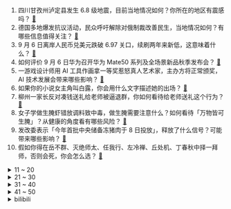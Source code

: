 1. 四川甘孜州泸定县发生 6.8 级地震，目前当地情况如何？你所在的地区有震感吗？ [:link:](https://www.zhihu.com/question/551889682)
2. 德国多地爆发抗议活动，民众呼吁解除对俄制裁改善民生，当地情况如何？有哪些信息值得关注？ [:link:](https://www.zhihu.com/question/552046558)
3. 9 月 6 日离岸人民币兑美元跌破 6.97 关口，续刷两年来新低，这意味着什么？ [:link:](https://www.zhihu.com/question/552080351)
4. 如何评价 9 月 6 日华为召开华为 Mate50 系列及全场景新品秋季发布会？ [:link:](https://www.zhihu.com/question/552038839)
5. 一游戏设计师用 AI 工具作画拿一等奖惹怒真人艺术家，主办方将正常颁奖，AI 技术发展会带来哪些影响？ [:link:](https://www.zhihu.com/question/551914040)
6. 如果你的小说女主角叫白露，你会用什么文字描述她的出场？ [:link:](https://www.zhihu.com/question/552074646)
7. 柳州一家长反对凑钱送礼给老师被逼退群，你如何看待给老师送礼这个行为？ [:link:](https://www.zhihu.com/question/552064306)
8. 女子学做生腌虾错放调料致中毒，做生腌需要注意什么？如何看待「万物皆可生腌」？从健康的角度看有哪些风险？ [:link:](https://www.zhihu.com/question/551980639)
9. 发改委表示「今年首批中央储备冻猪肉于 8 日投放」，释放了什么信号？可能带来哪些影响？ [:link:](https://www.zhihu.com/question/550606554)
10. 假如你得在岳不群、灭绝师太、任我行、左冷禅、丘处机、丁春秋中择一拜师，否则会死，你会怎么选？ [:link:](https://www.zhihu.com/question/550907560)
<details>
<summary>11 ~ 20</summary>

11. 如何看待上海市妇女联合会副主席称「中国女性无酬劳动时间是男性 2 倍多」？ [:link:](https://www.zhihu.com/question/551905219)
12. 你愿不愿意在一个小县城待一辈子？ [:link:](https://www.zhihu.com/question/417662243)
13. 身边人人均985是个什么体会? [:link:](https://www.zhihu.com/question/533472529)
14. 十年来教师资格证报考人数增长超 65 倍，由 17.2 万跃升 1144.2 万人次，透露哪些信息？ [:link:](https://www.zhihu.com/question/552064247)
15. 为什么撸猫撸到翻肚皮呼噜，猫会突然转头咬人？ [:link:](https://www.zhihu.com/question/304667186)
16. 我的英文名可以叫 Google、Microsoft 吗？ [:link:](https://www.zhihu.com/question/549862735)
17. 乌总理称乌克兰直接损失高达 3260 亿美元，喊话盟友「尽快结束这场战争」，有哪些信息值得关注？ [:link:](https://www.zhihu.com/question/552115675)
18. 如何高效管理文献？ [:link:](https://www.zhihu.com/question/26857521)
19. 为什么现在越来越多人想当老师？ [:link:](https://www.zhihu.com/question/551322901)
20. 有没有关于白露节气的文案诗句？文艺一点的白露文案？ [:link:](https://www.zhihu.com/question/549655077)
</details>
<details>
<summary>21 ~ 30</summary>

21. 你看过10遍以上的电影都有哪些？ [:link:](https://www.zhihu.com/question/551923649)
22. 你最开心的学生时代是哪个阶段？ [:link:](https://www.zhihu.com/question/551923541)
23. 你们是比较看重眼前还是长远的未来？ [:link:](https://www.zhihu.com/question/551956408)
24. 为什么千辛万苦考公务员，但考上公务员以后，并没有想象中那么快乐？ [:link:](https://www.zhihu.com/question/391033366)
25. JDG 出征花絮里 Tian 的表现是否说明了他和 Doinb 决裂并非空穴来风而是事实？ [:link:](https://www.zhihu.com/question/552020308)
26. 网传 S12 全球总决赛比赛时间将在北京时间凌晨三点开始，国内观众如何安排观赛时间比较合理？ [:link:](https://www.zhihu.com/question/552013838)
27. 2022 年国庆节 10 月 1 日 至 7 日放假调休，你有哪些游玩计划？ [:link:](https://www.zhihu.com/question/552176411)
28. 为什么裤子前后穿反了不能通过“把裤腰旋转180度”的方式调整（而裙子可以）？ [:link:](https://www.zhihu.com/question/551970156)
29. 上海一商业广场雕塑被指性暗示，商场回应已撤换，公共场所「艺术」是否应该有边界感？ [:link:](https://www.zhihu.com/question/551977605)
30. 如何证明或反驳「一个红色的物体，当没有人看它的时候，它依然是红色」？ [:link:](https://www.zhihu.com/question/521442940)
</details>
<details>
<summary>31 ~ 40</summary>

31. 如何看待北溪1号因技术问题完全断气，对欧洲能源局势有什么影响？ [:link:](https://www.zhihu.com/question/551491535)
32. 鄱阳湖水位跌破 8 米，正式进入极枯水位，会带来哪些影响？有什么办法缓解吗？ [:link:](https://www.zhihu.com/question/551979548)
33. 如何看待 2023 届计算机硕士普遍找不到工作？ [:link:](https://www.zhihu.com/question/550401438)
34. 有比读书更好的出路吗？ [:link:](https://www.zhihu.com/question/551953615)
35. 今年大一，英语成绩很一般，现在建议报四级吗？ [:link:](https://www.zhihu.com/question/523107692)
36. 电热水器和燃气热水器哪个好? [:link:](https://www.zhihu.com/question/21793993)
37. 针对疫情期间遇到地震能否撤离，成都回应「优先保障生命安全」，还有哪些防疫细节？ [:link:](https://www.zhihu.com/question/395035552)
38. 司法考试，法考一定要听网课吗？ [:link:](https://www.zhihu.com/question/279206758)
39. 为什么懂曹操的杨修死了，但郭嘉却没事？ [:link:](https://www.zhihu.com/question/433191222)
40. 白露是不是 24 个节气里最没有存在感的？白露有什么特殊的习俗吗？ [:link:](https://www.zhihu.com/question/485088790)
</details>
<details>
<summary>41 ~ 50</summary>

41. 职场里如何培养向上沟通能力？ [:link:](https://www.zhihu.com/question/484968819)
42. 性格是否是遗传的？ [:link:](https://www.zhihu.com/question/536359175)
43. 月薪 5k 的打工人如何做到精致生活! 低薪族如何体面买起轻奢? [:link:](https://www.zhihu.com/question/551653044)
44. 在你眼中，世界是什么样子的？ [:link:](https://www.zhihu.com/question/309254194)
45. 网传韩剧《鬼怪》将翻拍中国版，预计 12 月开机，你心中的选角是谁？ [:link:](https://www.zhihu.com/question/551980640)
46. 有哪些老一辈酒友公认好吃的下酒菜值得推荐？ [:link:](https://www.zhihu.com/question/550028300)
47. 初二在重点班当垫底很丢脸吗？ [:link:](https://www.zhihu.com/question/552111964)
48. 9 月 6 日美元兑日元突破 141 关口，为 1998 年以来首次，这意味着什么？将产生哪些影响？ [:link:](https://www.zhihu.com/question/552040349)
49. iPhone14 发布前夕，如何看待巴西下令禁售不带充电器的 iPhone，苹果不服将上诉？ [:link:](https://www.zhihu.com/question/552126068)
50. 聚划算的海南免税商品这么便宜是正品吗？免税和保税有什么区别？ [:link:](https://www.zhihu.com/question/551652872)
</details><details>
<summary>bilibili</summary>

1. 格斗运动员最怕什么不是强大的对手而是赛前不让喝水，林荷琴vs平田树赛前36小时备战记录。 [:link:](//www.bilibili.com/video/BV1pa41137zp)
2. 压力大，容易emo，做什么事都没有兴趣，强烈建议看看这部电影 [:link:](//www.bilibili.com/video/BV1Fg411S7xG)
3. 听说《荔枝烤鸡》很美味，到底是纯属娱乐还是确有此事？ [:link:](//www.bilibili.com/video/BV1pP411V7x6)
4. 大！脑 ！充！ 血！ [:link:](//www.bilibili.com/video/BV1de411g7U6)
5. 【医案寻踪】无糖饮料越喝越胖？全网唯一一个敢说实话的人... [:link:](//www.bilibili.com/video/BV1TV4y1p7GK)
6. 【英雄联盟】陈奕迅《孤勇者》全球首唱SHOW [:link:](//www.bilibili.com/video/BV1qd4y1G7zJ)
7. 科目三:王牌空战 [:link:](//www.bilibili.com/video/BV1SU4y1z7aC)
8. 三代毒品同框，会是什么样的命运？ [:link:](//www.bilibili.com/video/BV17U4y1z7nc)
9. 【许嵩x方文山】神仙组合！“嵩山”联手创作新歌《纸上雪》 [:link:](//www.bilibili.com/video/BV16d4y1G7tY)
10. 老师教给我的不只是知识，还有爱~ [:link:](//www.bilibili.com/video/BV15U4y1z7GT)
<details>
<summary>11 ~ 20</summary>

11. 纠错指南 [:link:](//www.bilibili.com/video/BV1ZK411Z7DY)
12. 没有不上镜的人，只有不会引导的摄影师 [:link:](//www.bilibili.com/video/BV1de411g71e)
13. B站首发！实拍立体机动装置正式起飞！那些被我们放弃的梦，总有一天会再次点亮！ [:link:](//www.bilibili.com/video/BV1Nt4y177Lj)
14. 学生时代最全攻略书！B站最牛的学习资源都在这儿！学习方法/中学/大学/研究生/考证/留学/成长/求职 | 开学解惑图鉴 [:link:](//www.bilibili.com/video/BV1rY4y1T7Lk)
15. 【原神动画】荧：这玩意比弓箭好用多了 [:link:](//www.bilibili.com/video/BV1fG4y167VZ)
16. 专家下地铺地毯？我来说句公道话 [:link:](//www.bilibili.com/video/BV1At4y177nv)
17. 最牛钉子户是怎么算钱的 [:link:](//www.bilibili.com/video/BV1td4y1X7we)
18. 科目三：作毙 [:link:](//www.bilibili.com/video/BV1PG4y1r7JX)
19. 《 老 子 不 给 》日语整活版！ [:link:](//www.bilibili.com/video/BV1pe41137wE)
20. 爱人过着过着就散了，加拿大人走着走着就熟了 [:link:](//www.bilibili.com/video/BV1sP411V7M2)
</details>
<details>
<summary>21 ~ 30</summary>

21. 妖怪要有我这速度，也不至于吃不上唐僧肉了 [:link:](//www.bilibili.com/video/BV1fe4y1d79d)
22. 帅小伙花三天时间，终于把这个超级大麻球做出来了！ [:link:](//www.bilibili.com/video/BV1jP4y1Z7eo)
23. 花一年时间才找到的巨大玫瑰龙，掰开脑壳的瞬间，我惊呆了 [:link:](//www.bilibili.com/video/BV1sa411373Q)
24. 记好啦，我叫碧瑶！～ [:link:](//www.bilibili.com/video/BV1mP4y1f7oB)
25. 乙游穿搭现实版 [:link:](//www.bilibili.com/video/BV1j14y1s7AR)
26. 小猫咪们似乎明白了店里即将发生的一切… [:link:](//www.bilibili.com/video/BV1bd4y1R7Ki)
27. 来华30年，我终于拿到了中国绿卡！ [:link:](//www.bilibili.com/video/BV1f14y1W7BU)
28. 【火焰醉枪】卧槽！这火焰枪竟然不是特效，30个小时匠心制作…… [:link:](//www.bilibili.com/video/BV1yW4y1q78t)
29. 卸载！！！！！ [:link:](//www.bilibili.com/video/BV1AK411f7KR)
30. 原谅房东 [:link:](//www.bilibili.com/video/BV1ua41137YR)
</details>
<details>
<summary>31 ~ 40</summary>

31. 羊 肉 天 花 板 [:link:](//www.bilibili.com/video/BV1tV4y1p7ux)
32. 祖先的玩意传到今天，手艺传承可别间断 [:link:](//www.bilibili.com/video/BV1Ee4y1h7fc)
33. 大堂经理去新店示威 [:link:](//www.bilibili.com/video/BV1yW4y1q7A7)
34. 谢谢你 明明可以直接让我买 却还要演一场苦情戏给我看……. [:link:](//www.bilibili.com/video/BV1xV4y1p7G4)
35. 绑架公主不改名一家 [:link:](//www.bilibili.com/video/BV12d4y1G723)
36. 第一次和喜欢的人出COS是种怎样的体验？ [:link:](//www.bilibili.com/video/BV19B4y1g746)
37. 全员Kpop！这还拿不下你？！ [:link:](//www.bilibili.com/video/BV1zG411G7tQ)
38. 信息闭塞很可怕！这些都是学霸不愿意公布的学习资源！ [:link:](//www.bilibili.com/video/BV1Yd4y1R7YN)
39. 杰伦和坤坤听完都会沉默的《摸鸡头》 [:link:](//www.bilibili.com/video/BV1he4y1Y7aC)
40. 狗狗太爱干净有时候真的很麻烦 [:link:](//www.bilibili.com/video/BV1fD4y1B7qz)
</details>
<details>
<summary>41 ~ 50</summary>

41. 圆梦童年！挑战1W元通关美食大战老鼠！#1 [:link:](//www.bilibili.com/video/BV1mg411U7Re)
42. 今儿继续探索美国人去麦当劳都吃什么！难道这就是传说中的“麦乐鸡王”？！ [:link:](//www.bilibili.com/video/BV1wK411f7PS)
43. 我们家人做擅长的就是采蘑菇了。 [:link:](//www.bilibili.com/video/BV1Ae41137LU)
44. 百事太汽国风剧场合集 [:link:](//www.bilibili.com/video/BV1te4y1h7ke)
45. 我们管这叫军训，外国人管这叫实兵演习！ [:link:](//www.bilibili.com/video/BV1DP4y1o7y1)
46. 《 变 态 的 大 兔 兔 增 加 了 》 [:link:](//www.bilibili.com/video/BV19g411S7DP)
47. 我又开始玩梗了，而且还进去了。 [:link:](//www.bilibili.com/video/BV19P411V7Kz)
48. “服役期满，现已退役，请批准回家”“批准！” [:link:](//www.bilibili.com/video/BV1RU4y1B7yq)
49. 这《叮叮当当》，真是太刑了！ [:link:](//www.bilibili.com/video/BV1Zt4y1E7mU)
50. 钟离：之前也妹说要收钱啊？？ [:link:](//www.bilibili.com/video/BV1j14y1s7yH)
</details>
<details>
<summary>51 ~ 60</summary>

51. 【苍兰诀番外】我磕的cp已经二胎了 [:link:](//www.bilibili.com/video/BV1mG411G7ow)
52. 有正常人吗？快来管管吧！！ [:link:](//www.bilibili.com/video/BV1jd4y1V7bp)
53. 耗时半年制作！我的世界动画-开篇【蛮荒】 [:link:](//www.bilibili.com/video/BV1oP411V7Qm)
54. 史上最“肝”空岛UP主接力生存【第十二位】 [:link:](//www.bilibili.com/video/BV1CP411V79x)
55. 看来我英语学不好，是有原因的 [:link:](//www.bilibili.com/video/BV1je41137x6)
56. 《奇怪的小店》 [:link:](//www.bilibili.com/video/BV13K411f7dB)
57. 【瑞克与莫蒂】第六季第一集终于播出，主角莫蒂的原装瑞克揭晓！#207 [:link:](//www.bilibili.com/video/BV1wU4y167Pt)
58. 骑行川藏中线，疫情原因被困在峡谷铁皮房内，只能原地躺平自我隔离 [:link:](//www.bilibili.com/video/BV1VG4y1r7T5)
59. 《因为一个皮肤 精通一个英雄》 [:link:](//www.bilibili.com/video/BV1vB4y1g7M3)
60. 巅峰绝境局：新版雅典娜献祭流，落后8K经济只剩水晶，风暴龙被打出bug，但是露娜绝不认输。 [:link:](//www.bilibili.com/video/BV1sd4y1R7ps)
</details>
<details>
<summary>61 ~ 70</summary>

61. 帮我看看这玩意儿是不是真原神？ [:link:](//www.bilibili.com/video/BV18B4y1g7ea)
62. 😂日本花火大会的背后，全是汗水和泪水！懂得扣懂！ [:link:](//www.bilibili.com/video/BV1kG4y167Qw)
63. 只有5块的海胆拼图花了帅小伙四个小时？ [:link:](//www.bilibili.com/video/BV1LV4y1p7r6)
64. 当凉湉子家破产是什么体验 [:link:](//www.bilibili.com/video/BV1Ge411377Q)
65. 一家只招待IKUN的餐厅 [:link:](//www.bilibili.com/video/BV17d4y1R7BS)
66. 历史给人类最大的教训，就是人类…… [:link:](//www.bilibili.com/video/BV1vB4y1g7xg)
67. 全世界最珍贵的西班牙红魔虾！140元1只！到底好不好吃？ [:link:](//www.bilibili.com/video/BV19W4y1q7ZT)
68. 中式夏日路边摊让芬兰家人想住在中国！狼牙土豆配冰粉爽翻天！牙签牛肉太好炫！揭秘侄女恋情新发展！ [:link:](//www.bilibili.com/video/BV1MY4y1M7Sf)
69. 天津路边小馆 厨子探店¥206 [:link:](//www.bilibili.com/video/BV1cg411S7os)
70. 找工作遇到的全是新套路？【慧小媛】feat.AKA舅妈 [:link:](//www.bilibili.com/video/BV1yP411V7kx)
</details>
<details>
<summary>71 ~ 80</summary>

71. 韩国霸凌为什么这么多？好像在选“霸凌101” [:link:](//www.bilibili.com/video/BV1pU4y1z7nC)
72. 招安？招甚鸟安！李逵灵魂拷问震惊梁山！《水浒传》P37 [:link:](//www.bilibili.com/video/BV16Y4y1T7Z8)
73. 【原神整活】提纳里：你草元素是这么反应的？（有反应了） [:link:](//www.bilibili.com/video/BV12U4y1B7rR)
74. S12全球总决赛LPL出征仪式！ [:link:](//www.bilibili.com/video/BV1QB4y1G746)
75. 家里有游乐园？【杜海皇】 [:link:](//www.bilibili.com/video/BV1ae4y1d7z8)
76. 当队友过于强大 这游戏的性质就变了【解说全覆盖30期】 [:link:](//www.bilibili.com/video/BV1TY4y1g7Wc)
77. 【巧克力大街400杀】摆完挂机 简单好抄 [:link:](//www.bilibili.com/video/BV1ud4y1V7c4)
78. 【永劫无间宁红夜cos】怎么把一米五拍出一米七的感觉 [:link:](//www.bilibili.com/video/BV1mK411Z7dM)
79. 但我仍愿意感谢你给过我爱情！ [:link:](//www.bilibili.com/video/BV1id4y1R7Ho)
80. 科目三睡觉是什么梗【梗指南】 [:link:](//www.bilibili.com/video/BV1VV4y1p7Ve)
</details>
<details>
<summary>81 ~ 90</summary>

81. 【骆歆】现 场 直 击 呼 吸 哥 ！ [:link:](//www.bilibili.com/video/BV1QP4y1o7rK)
82. 【苏星河】我的这个微信，你们没人用过 [:link:](//www.bilibili.com/video/BV1tV4y1H72k)
83. 豆瓣评分到底有没有参考价值？ [:link:](//www.bilibili.com/video/BV12G4y167EH)
84. 老板？架空啦！ [:link:](//www.bilibili.com/video/BV1BD4y1B7ji)
85. 抽空去了趟新疆，大家帮忙看看这个背景假不假 [:link:](//www.bilibili.com/video/BV1ce41137Kx)
86. 自由潜让我实现了“捡手机自由”😂 [:link:](//www.bilibili.com/video/BV1La41137b2)
87. 老师：我也要拿人头！！ [:link:](//www.bilibili.com/video/BV1Fe4y1o7Ex)
88. 物资及时发放，巴铁心里踏实了 [:link:](//www.bilibili.com/video/BV1F14y1s77Y)
89. 建议改为《神 鲲 劈 观》 [:link:](//www.bilibili.com/video/BV1qd4y1G7qr)
90. 【洗脑循环】轮到千束来给你洗脑啦~千束真是太可爱啦！ [:link:](//www.bilibili.com/video/BV1rG4y167hp)
</details>
<details>
<summary>91 ~ 100</summary>

91. 21年前上映！应该是中国最好的抗日电影，以后很难拍出来了！《紫日》 [:link:](//www.bilibili.com/video/BV1ze4y1Y7ti)
92. 鸡 [:link:](//www.bilibili.com/video/BV1PN4y1F7Hk)
93. 在猫面前崩溃过一次之后，好像明白了养宠物的意义…… [:link:](//www.bilibili.com/video/BV1me4y1d7BV)
94. “cheems，你也曾想结束这一切 不是吗？” [:link:](//www.bilibili.com/video/BV1yt4y1j7QZ)
95. 岳岳暖心回应粉丝问题，拒绝直播间收礼物.mp4 [:link:](//www.bilibili.com/video/BV1Na41137vz)
96. 爆肝42天，我用沙子做动画，还原钟离《听书人》 [:link:](//www.bilibili.com/video/BV11e411g7Gn)
97. 街头碳水大师：这玩意怎么可能不好吃呢？！ [:link:](//www.bilibili.com/video/BV1fe411g7F5)
98. 「耳朵...耳朵好像很好摸！」提纳里|动画【原神MMD】 [:link:](//www.bilibili.com/video/BV1Md4y1V7Xy)
99. 辣条n.0（重出江湖篇） [:link:](//www.bilibili.com/video/BV1we41137TD)
100. 离谱到家了！两社恐挑战去7个UP主家零元购！ [:link:](//www.bilibili.com/video/BV1Ja41137BA)
</details></details>
